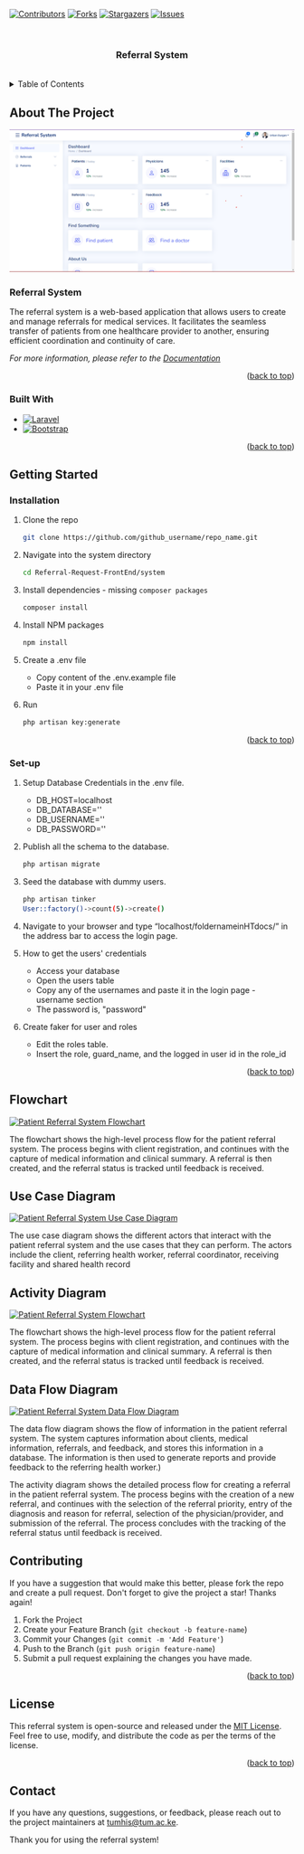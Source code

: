 <a name="readme-top"></a>

[![Contributors][contributors-shield]][contributors-url]
[![Forks][forks-shield]][forks-url]
[![Stargazers][stars-shield]][stars-url]
[![Issues][issues-shield]][issues-url]

<br />
<div align="center">
<h3 align="center">Referral System</h3>
</div>
<br />

<!-- TABLE OF CONTENTS -->
<details>
  <summary>Table of Contents</summary>
  <ol>
    <li>
      <a href="#about-the-project">About The Project</a>
      <ul>
        <li><a href="#built-with">Built With</a></li>
      </ul>
    </li>
    <li>
      <a href="#getting-started">Getting Started</a>
      <ul>
        <li><a href="#installation">Installation</a></li>
        <li><a href="#set-up">Set-up</a></li>
      </ul>
    </li>
    <li><a href="#Flowchart">Flowchart</a></li>
    <li><a href="#Use Case Diagram">Use Case Diagram</a></li>
    <li><a href="#Use Case Diagram">Activity Diagram</a></li>
    <li><a href="#Use Case Diagram">Data Flow Diagram</a></li>
    <li><a href="#contributing">Contributing</a></li>
    <li><a href="#license">License</a></li>
    <li><a href="#contact">Contact</a></li>
  </ol>
</details>



<!-- ABOUT THE PROJECT -->
## About The Project

![Referral System Screen Shot][product-screenshot]

### Referral System

The referral system is a web-based application that allows users to create and manage referrals for medical services. It facilitates the seamless transfer of patients from one healthcare provider to another, ensuring efficient coordination and continuity of care.

_For more information, please refer to the [Documentation](docs.md)_

<p align="right">(<a href="#readme-top">back to top</a>)</p>



### Built With
* [![Laravel][Laravel.com]][Laravel-url]
* [![Bootstrap][Bootstrap.com]][Bootstrap-url]

<p align="right">(<a href="#readme-top">back to top</a>)</p>



<!-- GETTING STARTED -->
## Getting Started

### Installation

1. Clone the repo
   ```sh
   git clone https://github.com/github_username/repo_name.git
   ```
2. Navigate into the system directory
   ```sh
   cd Referral-Request-FrontEnd/system
   ```  
3. Install dependencies - missing `composer packages`
   ```sh
   composer install
   ```  
4. Install NPM packages
   ```sh
   npm install
   ```
5. Create a .env file

   -  Copy content of the .env.example file
   -  Paste it in your .env file

6. Run
   ```sh
   php artisan key:generate
   ```

<p align="right">(<a href="#readme-top">back to top</a>)</p>



### Set-up

1. Setup Database Credentials in the .env file.
   -  DB_HOST=localhost
   -  DB_DATABASE=''
   -  DB_USERNAME=''
   -  DB_PASSWORD=''

2. Publish all the schema to the database.
   ```sh
   php artisan migrate
   ```  
3. Seed the database with dummy users.
   ```sh
   php artisan tinker
   User::factory()->count(5)->create()
   ```
4. Navigate to your browser and type “localhost/foldernameinHTdocs/” in the address bar to access the login page.
5. How to get the users' credentials
   -  Access your database
   -  Open the users table
   -  Copy any of the usernames and paste it in the login page - username section
   -  The password is, "password"
6. Create faker for user and roles
   -  Edit the roles table.
   -  Insert the role, guard_name, and the logged in user id in the role_id

<p align="right">(<a href="#readme-top">back to top</a>)</p>

## Flowchart

[![Patient Referral System Flowchart](https://camo.githubusercontent.com/4c6e7df670a663d3dfc14946ff20ba845cc0a423ebd4ed55d5dc4b8ac6e88ce0/68747470733a2f2f696d6167657374756d2e626c6f622e636f72652e77696e646f77732e6e65742f6469616772616d732f466c6f7725323063686172742e706e67)](https://camo.githubusercontent.com/4c6e7df670a663d3dfc14946ff20ba845cc0a423ebd4ed55d5dc4b8ac6e88ce0/68747470733a2f2f696d6167657374756d2e626c6f622e636f72652e77696e646f77732e6e65742f6469616772616d732f466c6f7725323063686172742e706e67)

The flowchart shows the high-level process flow for the patient referral system. The process begins with client registration, and continues with the capture of medical information and clinical summary. A referral is then created, and the referral status is tracked until feedback is received.

## [](https://github.com/ernestnash/Referal_module#use-case-diagram)Use Case Diagram

[![Patient Referral System Use Case Diagram](https://camo.githubusercontent.com/b58326dc63821ceb16a80f70761f3ab38117cbf94d61f1dad47ae22aa1bbbac7/68747470733a2f2f696d6167657374756d2e626c6f622e636f72652e77696e646f77732e6e65742f6469616772616d732f526566657272616c25323076657273696f6e253230322d5573652d636173652532306469616772616d2e64726177696f2532302832292e706e67)](https://camo.githubusercontent.com/b58326dc63821ceb16a80f70761f3ab38117cbf94d61f1dad47ae22aa1bbbac7/68747470733a2f2f696d6167657374756d2e626c6f622e636f72652e77696e646f77732e6e65742f6469616772616d732f526566657272616c25323076657273696f6e253230322d5573652d636173652532306469616772616d2e64726177696f2532302832292e706e67)

The use case diagram shows the different actors that interact with the patient referral system and the use cases that they can perform. The actors include the client, referring health worker, referral coordinator, receiving facility and shared health record

## [](https://github.com/ernestnash/Referal_module#activity-diagram)Activity Diagram

[![Patient Referral System Flowchart](https://camo.githubusercontent.com/5387418fb78d8aa7ce48b20fe7f7462d3770526ef4fc640a4560b787e138370f/68747470733a2f2f696d6167657374756d2e626c6f622e636f72652e77696e646f77732e6e65742f6469616772616d732f526566657272616c25323076657273696f6e253230322d506167652d362e64726177696f2e706e67)](https://camo.githubusercontent.com/5387418fb78d8aa7ce48b20fe7f7462d3770526ef4fc640a4560b787e138370f/68747470733a2f2f696d6167657374756d2e626c6f622e636f72652e77696e646f77732e6e65742f6469616772616d732f526566657272616c25323076657273696f6e253230322d506167652d362e64726177696f2e706e67)

The flowchart shows the high-level process flow for the patient referral system. The process begins with client registration, and continues with the capture of medical information and clinical summary. A referral is then created, and the referral status is tracked until feedback is received.

## [](https://github.com/ernestnash/Referal_module#data-flow-diagram)Data Flow Diagram

[![Patient Referral System Data Flow Diagram](https://camo.githubusercontent.com/362bcd78c11ced03fe1282a136ceed85eda779c8af27ff941a28ce76115a567c/68747470733a2f2f696d6167657374756d2e626c6f622e636f72652e77696e646f77732e6e65742f6469616772616d732f5768617473417070253230496d616765253230323032332d30342d31342532306174253230322e35302e3136253230504d2e6a706567)](https://camo.githubusercontent.com/362bcd78c11ced03fe1282a136ceed85eda779c8af27ff941a28ce76115a567c/68747470733a2f2f696d6167657374756d2e626c6f622e636f72652e77696e646f77732e6e65742f6469616772616d732f5768617473417070253230496d616765253230323032332d30342d31342532306174253230322e35302e3136253230504d2e6a706567)

The data flow diagram shows the flow of information in the patient referral system. The system captures information about clients, medical information, referrals, and feedback, and stores this information in a database. The information is then used to generate reports and provide feedback to the referring health worker.)

The activity diagram shows the detailed process flow for creating a referral in the patient referral system. The process begins with the creation of a new referral, and continues with the selection of the referral priority, entry of the diagnosis and reason for referral, selection of the physician/provider, and submission of the referral. The process concludes with the tracking of the referral status until feedback is received.



<!-- CONTRIBUTING -->
## Contributing

If you have a suggestion that would make this better, please fork the repo and create a pull request. Don't forget to give the project a star! Thanks again!

1. Fork the Project
2. Create your Feature Branch (`git checkout -b feature-name`)
3. Commit your Changes (`git commit -m 'Add Feature'`)
4. Push to the Branch (`git push origin feature-name`)
5. Submit a pull request explaining the changes you have made.

<p align="right">(<a href="#readme-top">back to top</a>)</p>

<!-- LICENSE -->
## License

This referral system is open-source and released under the [MIT License](https://chat.openai.com/c/LICENSE). Feel free to use, modify, and distribute the code as per the terms of the license.
<p align="right">(<a href="#readme-top">back to top</a>)</p>

<!-- CONTACT -->
## Contact

If you have any questions, suggestions, or feedback, please reach out to the project maintainers at tumhis@tum.ac.ke.

Thank you for using the referral system!

<!-- MARKDOWN LINKS & IMAGES -->
<!-- https://www.markdownguide.org/basic-syntax/#reference-style-links -->
[contributors-shield]: https://img.shields.io/github/contributors/TUM-HIS/Referral-Request-FrontEnd.svg?style=for-the-badge
[contributors-url]: https://github.com/TUM-HIS/Referral-Request-FrontEnd.git/contributors

[forks-shield]: https://img.shields.io/github/forks/TUM-HIS/Referral-Request-FrontEnd.svg?style=for-the-badge
[forks-url]: https://github.com/TUM-HIS/Referral-Request-FrontEnd.git/network/members

[stars-shield]: https://img.shields.io/github/stars/TUM-HIS/Referral-Request-FrontEnd.svg?style=for-the-badge
[stars-url]: https://github.com/TUM-HIS/Referral-Request-FrontEnd.git/stargazers

[issues-shield]: https://img.shields.io/github/issues/TUM-HIS/Referral-Request-FrontEnd.svg?style=for-the-badge
[issues-url]: https://github.com/TUM-HIS/Referral-Request-FrontEnd-Template/issues

[product-screenshot]: images/screenshot.png

[Laravel.com]: https://img.shields.io/badge/Laravel-FF2D20?style=for-the-badge&logo=laravel&logoColor=white
[Laravel-url]: https://laravel.com

[Bootstrap.com]: https://img.shields.io/badge/Bootstrap-563D7C?style=for-the-badge&logo=bootstrap&logoColor=white
[Bootstrap-url]: https://getbootstrap.com
